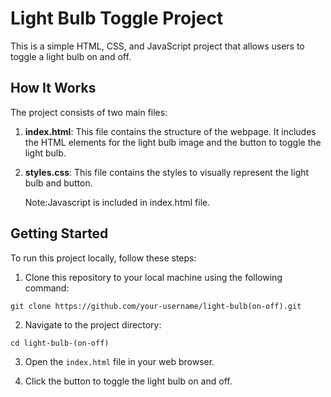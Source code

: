 # Light Bulb Toggle Project

This is a simple HTML, CSS, and JavaScript project that allows users to toggle a light bulb on and off.

## How It Works

The project consists of two main files:

1. **index.html**: This file contains the structure of the webpage. It includes the HTML elements for the light bulb image and the button to toggle the light bulb.

2. **styles.css**: This file contains the styles to visually represent the light bulb and button.

   Note:Javascript is included in index.html file.

## Getting Started

To run this project locally, follow these steps:

1. Clone this repository to your local machine using the following command:

```
git clone https://github.com/your-username/light-bulb(on-off).git
```

2. Navigate to the project directory:

```
cd light-bulb-(on-off)
```

3. Open the `index.html` file in your web browser.

4. Click the button to toggle the light bulb on and off.



